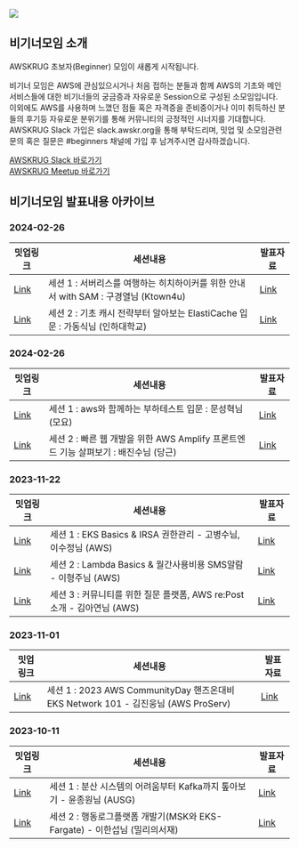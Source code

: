 ![](https://secure.meetupstatic.com/photos/event/1/f/a/6/clean_469448102.jpeg)
## 비기너모임 소개
AWSKRUG 초보자(Beginner) 모임이 새롭게 시작됩니다.<br/>

비기너 모임은 AWS에 관심있으시거나 처음 접하는 분들과 함께 AWS의 기초와 메인 서비스들에 대한 비기너들의 궁금증과 자유로운 Session으로 구성된 소모임입니다.<br/>
이외에도 AWS를 사용하며 느꼈던 점들 혹은 자격증을 준비중이거나 이미 취득하신 분들의 후기등 자유로운 분위기를 통해 커뮤니티의 긍정적인 시너지를 기대합니다.<br/>
AWSKRUG Slack 가입은 slack.awskr.org을 통해 부탁드리며, 밋업 및 소모임관련 문의 혹은 질문은 #beginners 채널에 가입 후 남겨주시면 감사하겠습니다.<br/>

[AWSKRUG Slack 바로가기](http://slack.awskr.org/)<br/>
[AWSKRUG Meetup 바로가기](https://www.meetup.com/ko-KR/awskrug/)<br/>
## 비기너모임 발표내용 아카이브
### 2024-02-26
|밋업링크|세션내용|발표자료|
|------|---|---|
|[Link](https://www.meetup.com/ko-KR/awskrug/events/301170960/)|세션 1 : 서버리스를 여행하는 히치하이커를 위한 안내서 with SAM : 구경열님 (Ktown4u)|[Link](https://github.com/awskrug/beginner-group/tree/main/meetup/2024/jun_4)|
|[Link](https://www.meetup.com/ko-KR/awskrug/events/301170960/)|세션 2 : 기초 캐시 전략부터 알아보는 ElastiCache 입문 : 가동식님 (인하대학교)|[Link](https://github.com/awskrug/beginner-group/tree/main/meetup/2024/jun_4)|

### 2024-02-26
|밋업링크|세션내용|발표자료|
|------|---|---|
|[Link](https://www.meetup.com/ko-KR/awskrug/events/299304520/)|세션 1 : aws와 함께하는 부하테스트 입문 : 문성혁님 (모요)|[Link](https://github.com/awskrug/beginner-group/tree/main/meetup/2024/feb_26)|
|[Link](https://www.meetup.com/ko-KR/awskrug/events/299304520/)|세션 2 : 빠른 웹 개발을 위한 AWS Amplify 프론트엔드 기능 살펴보기 : 배진수님 (당근)|[Link](https://github.com/awskrug/beginner-group/tree/main/meetup/2024/feb_26)|

### 2023-11-22
|밋업링크|세션내용|발표자료|
|------|---|---|
|[Link](https://www.meetup.com/ko-KR/awskrug/events/297395088/)|세션 1 : EKS Basics & IRSA 권한관리 - 고병수님, 이수정님 (AWS)|[Link](https://github.com/awskrug/beginner-group/tree/main/meetup/2023/nov_22)|
|[Link](https://www.meetup.com/ko-KR/awskrug/events/297395088/)|세션 2 : Lambda Basics & 월간사용비용 SMS알람 - 이형주님 (AWS)|[Link](https://github.com/awskrug/beginner-group/tree/main/meetup/2023/nov_22)|
|[Link](https://www.meetup.com/ko-KR/awskrug/events/297395088/)|세션 3 : 커뮤니티를 위한 질문 플랫폼, AWS re:Post 소개 - 김아연님 (AWS)|[Link](https://github.com/awskrug/beginner-group/tree/main/meetup/2023/nov_22/)| 

### 2023-11-01
|밋업링크|세션내용|발표자료|
|------|---|---|
|[Link](https://www.meetup.com/awskrug/events/296716236/)|세션 1 : 2023 AWS CommunityDay 핸즈온대비 EKS Network 101 - 김진웅님 (AWS ProServ)|[Link](https://github.com/awskrug/beginner-group/tree/main/meetup/2023/nov_1)|

### 2023-10-11
|밋업링크|세션내용|발표자료|
|------|---|---|
|[Link](https://www.meetup.com/ko-KR/awskrug/events/296202175/)|세션 1 : 분산 시스템의 어려움부터 Kafka까지 톺아보기 - 윤종원님 (AUSG)|[Link](https://github.com/awskrug/beginner-group/tree/main/meetup/2023/oct_11)|
|[Link](https://www.meetup.com/ko-KR/awskrug/events/296202175/)|세션 2 : 행동로그플랫폼 개발기(MSK와 EKS-Fargate) - 이한섭님 (밀리의서재)|[Link](https://github.com/awskrug/beginner-group/tree/main/meetup/2023/oct_11)|
